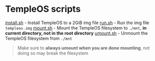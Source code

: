 # TempleOS scripts

[install.sh](./install.sh) - Install TempleOS to a 2GiB img file
[run.sh](./run.sh) - Run the img file ```templeos.img```
[mount.sh](./mount.sh) - Mount the TempleOS filesystem to ```./mnt```, **in current directory, not in the root directory**
[umount.sh](./umount.sh) - Unmount the TempleOS filesystem from ```./mnt```

> Make sure to **always umount when you are done mounting**, not doing so may break the filesystem
